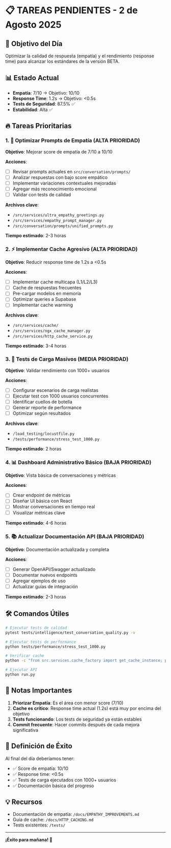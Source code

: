 # 📋 TAREAS PENDIENTES - 2 de Agosto 2025

## 🎯 Objetivo del Día
Optimizar la calidad de respuesta (empatía) y el rendimiento (response time) para alcanzar los estándares de la versión BETA.

## 📊 Estado Actual
- **Empatía**: 7/10 → Objetivo: 10/10
- **Response Time**: 1.2s → Objetivo: <0.5s
- **Tests de Seguridad**: 87.5% ✅
- **Estabilidad**: Alta ✅

## 🔥 Tareas Prioritarias

### 1. 🤝 Optimizar Prompts de Empatía (ALTA PRIORIDAD)
**Objetivo**: Mejorar score de empatía de 7/10 a 10/10

**Acciones**:
- [ ] Revisar prompts actuales en `src/conversation/prompts/`
- [ ] Analizar respuestas con bajo score empático
- [ ] Implementar variaciones contextuales mejoradas
- [ ] Agregar más reconocimiento emocional
- [ ] Validar con tests de calidad

**Archivos clave**:
- `/src/services/ultra_empathy_greetings.py`
- `/src/services/empathy_prompt_manager.py`
- `/src/conversation/prompts/unified_prompts.py`

**Tiempo estimado**: 2-3 horas

### 2. ⚡ Implementar Cache Agresivo (ALTA PRIORIDAD)
**Objetivo**: Reducir response time de 1.2s a <0.5s

**Acciones**:
- [ ] Implementar cache multicapa (L1/L2/L3)
- [ ] Cache de respuestas frecuentes
- [ ] Pre-cargar modelos en memoria
- [ ] Optimizar queries a Supabase
- [ ] Implementar cache warming

**Archivos clave**:
- `/src/services/cache/`
- `/src/services/ngx_cache_manager.py`
- `/src/services/http_cache_service.py`

**Tiempo estimado**: 3-4 horas

### 3. 🏃 Tests de Carga Masivos (MEDIA PRIORIDAD)
**Objetivo**: Validar rendimiento con 1000+ usuarios

**Acciones**:
- [ ] Configurar escenarios de carga realistas
- [ ] Ejecutar test con 1000 usuarios concurrentes
- [ ] Identificar cuellos de botella
- [ ] Generar reporte de performance
- [ ] Optimizar según resultados

**Archivos clave**:
- `/load_testing/locustfile.py`
- `/tests/performance/stress_test_1000.py`

**Tiempo estimado**: 2 horas

### 4. 📊 Dashboard Administrativo Básico (BAJA PRIORIDAD)
**Objetivo**: Vista básica de conversaciones y métricas

**Acciones**:
- [ ] Crear endpoint de métricas
- [ ] Diseñar UI básica con React
- [ ] Mostrar conversaciones en tiempo real
- [ ] Visualizar métricas clave

**Tiempo estimado**: 4-6 horas

### 5. 📚 Actualizar Documentación API (BAJA PRIORIDAD)
**Objetivo**: Documentación actualizada y completa

**Acciones**:
- [ ] Generar OpenAPI/Swagger actualizado
- [ ] Documentar nuevos endpoints
- [ ] Agregar ejemplos de uso
- [ ] Actualizar guías de integración

**Tiempo estimado**: 2-3 horas

## 🛠️ Comandos Útiles

```bash
# Ejecutar tests de calidad
pytest tests/intelligence/test_conversation_quality.py -v

# Ejecutar tests de performance
python tests/performance/stress_test_1000.py

# Verificar cache
python -c "from src.services.cache_factory import get_cache_instance; print(get_cache_instance())"

# Ejecutar API
python run.py
```

## 📝 Notas Importantes

1. **Priorizar Empatía**: Es el área con menor score (7/10)
2. **Cache es crítico**: Response time actual (1.2s) está muy por encima del objetivo
3. **Tests funcionando**: Los tests de seguridad ya están estables
4. **Commit frecuente**: Hacer commits después de cada mejora significativa

## 🎯 Definición de Éxito

Al final del día deberíamos tener:
- ✅ Score de empatía: 10/10
- ✅ Response time: <0.5s
- ✅ Tests de carga ejecutados con 1000+ usuarios
- ✅ Documentación básica del progreso

## 💡 Recursos

- Documentación de empatía: `/docs/EMPATHY_IMPROVEMENTS.md`
- Guía de cache: `/docs/HTTP_CACHING.md`
- Tests existentes: `/tests/`

---

**¡Éxito para mañana! 🚀**